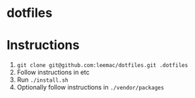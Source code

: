 # dotfiles

# Instructions

1. `git clone git@github.com:leemac/dotfiles.git .dotfiles`
2. Follow instructions in etc
3. Run `./install.sh`
4. Optionally follow instructions in `./vendor/packages`


